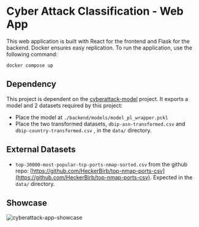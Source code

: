 # Cyber Attack Classification - Web App

This web application is built with React for the frontend and Flask for the backend. Docker ensures easy replication. To run the application, use the following command:

```
docker compose up
```

## Dependency

This project is dependent on the [cyberattack-model](https://github.com/dominicbraam/cyberattack-model) project. It exports a model and 2 datasets required by this project:

- Place the model at `./backend/models/model_pl_wrapper.pckl`
- Place the two transformed datasets, `dbip-asn-transformed.csv` and `dbip-country-transformed.csv` , in the `data/` directory.

## External Datasets

- `top-30000-most-popular-tcp-ports-nmap-sorted.csv` from the github repo: [https://github.com/HeckerBirb/top-nmap-ports-csv](https://github.com/HeckerBirb/top-nmap-ports-csv). Expected in the `data/` directory.

## Showcase

![cyberattack-app-showcase](https://github.com/user-attachments/assets/1c1b71c8-2447-4b03-8942-6bf50355c7a1)
